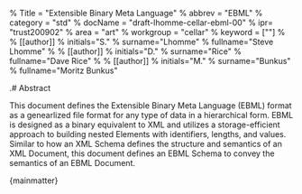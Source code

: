 % Title = "Extensible Binary Meta Language"
% abbrev = "EBML"
% category = "std"
% docName = "draft-lhomme-cellar-ebml-00"
% ipr= "trust200902"
% area = "art"
% workgroup = "cellar"
% keyword = [""]
%
% [[author]]
% initials="S."
% surname="Lhomme"
% fullname="Steve Lhomme"
%
% [[author]]
% initials="D."
% surname="Rice"
% fullname="Dave Rice"
%
% [[author]]
% initials="M."
% surname="Bunkus"
% fullname="Moritz Bunkus"

.# Abstract

This document defines the Extensible Binary Meta Language (EBML) format as a genearlized file format for any type of data in a hierarchical form. EBML is designed as a binary equivalent to XML and utilizes a storage-efficient approach to building nested Elements with identifiers, lengths, and values. Similar to how an XML Schema defines the structure and semantics of an XML Document, this document defines an EBML Schema to convey the semantics of an EBML Document.

{mainmatter}
